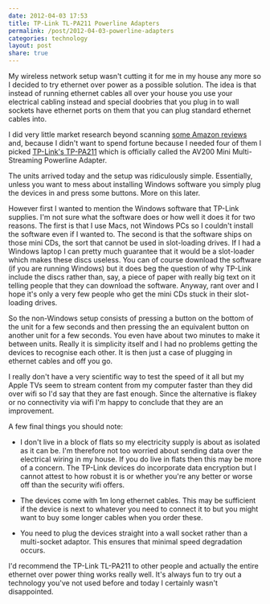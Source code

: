 ```yaml
---
date: 2012-04-03 17:53
title: TP-Link TL-PA211 Powerline Adapters
permalink: /post/2012-04-03-powerline-adapters
categories: technology
layout: post
share: true
---
```


My wireless network setup wasn't cutting it for me in my house any more so I decided to try ethernet over power as a possible solution. The idea is that instead of running ethernet cables all over your house you use your electrical cabling instead and special doobries that you plug in to wall sockets have ethernet ports on them that you can plug standard ethernet cables into.

I did very little market research beyond scanning [some Amazon reviews](http://www.amazon.co.uk/TP-Link-TL-PA211-200Mbps-Powerline-Ethernet/dp/B004QMBOV2/) and, because I didn't want to spend fortune because I needed four of them I picked [TP-Link's TP-PA211](http://www.tp-link.com/en/products/details/?categoryid=1862&model=TL-PA211") which is officially called the AV200 Mini Multi-Streaming Powerline Adapter.

The units arrived today and the setup was ridiculously simple. Essentially, unless you want to mess about installing Windows software you simply plug the devices in and press some buttons. More on this later.

However first I wanted to mention the Windows software that TP-Link supplies. I'm not sure what the software does or how well it does it for two reasons. The first is that I use Macs, not Windows PCs so I couldn't install the software even if I wanted to. The second is that the software ships on those mini CDs, the sort that cannot be used in slot-loading drives. If I had a Windows laptop I can pretty much guarantee that it would be a slot-loader which makes these discs useless. You can of course download the software (if you are running Windows) but it does beg the question of why TP-Link include the discs rather than, say, a piece of paper with really big text on it telling people  that they can download the software. Anyway, rant over and I hope it's only a very few people who get the mini CDs stuck in their slot-loading drives.

So the non-Windows setup consists of pressing a button on the bottom of the unit for a few seconds and then pressing the an equivalent button on another unit for a few seconds. You even have about two minutes to make it between units. Really it is simplicity itself and I had no problems getting the devices to recognise each other. It is then just a case of plugging in ethernet cables and off you go.

I really don't have a very scientific way to test the speed of it all but my Apple TVs seem to stream content from my computer faster than they did over wifi so I'd say that they are fast enough. Since the alternative is flakey or no connectivity via wifi I'm happy to conclude that they are an improvement.

A few final things you should note:

* I don't live in a block of flats so my electricity supply is about as isolated as it can be. I'm therefore not too worried about sending data over the electrical wiring in my house. If you do live in flats then this may be more of a concern. The TP-Link devices do incorporate data encryption but I cannot attest to how robust it is or whether you're any better or worse off than the security wifi offers.

* The devices come with 1m long ethernet cables. This may be sufficient if the device is next to whatever you need to connect it to but you might want to buy some longer cables when you order these.

* You need to plug the devices straight into a wall socket rather than a multi-socket adaptor. This ensures that minimal speed degradation occurs.

I'd recommend the TP-Link TL-PA211 to other people and actually the entire ethernet over power thing works really well. It's always fun to try out a technology you've not used before and today I certainly wasn't disappointed.
